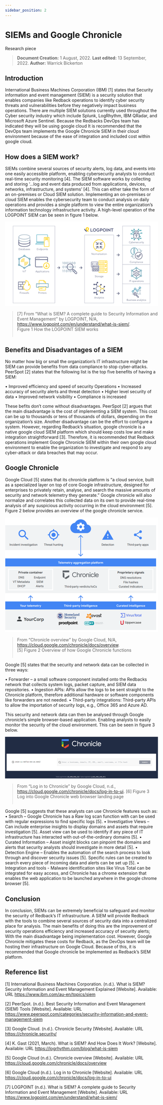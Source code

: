 ```yaml
---
sidebar_position: 2
---
```


# SIEMs and Google Chronicle 

Research piece

> **Document Creation:** 1 August, 2022. **Last edited:** 13 September, 2022. **Author:** Warrick Bickerton

## Introduction
International Business Machines Corporation (IBM) [1] states that Security information and event management (SIEM) is a security solution that enables companies like Redback operations to identify cyber security threats and vulnerabilities before they negatively impact business operations. There are multiple SIEM solutions currently used throughout the Cyber security industry which include Splunk, LogRhythm, IBM QRadar, and Microsoft Azure Sentinel. Because the Redbacks DevOps team has indicated they will be using google cloud It is recommended that the DevOps team implements the Google Chronicle SIEM in their cloud environment because of the ease of integration and included cost within google cloud. 

## How does a SIEM work? 

SIEMs combine several sources of security alerts, log data, and events into one easily accessible platform, enabling cybersecurity analysts to conduct real-time security monitoring [4]. The SIEM software works by collecting and storing ‘…log and event data produced from applications, devices, networks, infrastructure, and systems’ [4]. This can either take the form of an on-premises or Cloud SIEM solution. Implementing an on-premises or cloud SIEM enables the cybersecurity team to conduct analysis on daily operations and provides a single platform to view the entire organization’s information technology infrastructure activity. A high-level operation of the LOGPOINT SIEM can be seen in figure 1 below. 

![SIEM](img\siem.png)
> [7] From “What is SIEM? A complete guide to Security Information and Event Management” by LOGPOINT, N/A, https://www.logpoint.com/en/understand/what-is-siem/.  
> Figure 1 How the LOGPOINT SIEM works
<br></br>

## Benefits and Disadvantages of a SIEM 

No matter how big or small the organization’s IT infrastructure might be SIEM can provide benefits from data compliance to stop cyber-attacks. PeerSpot [2] states that the following list is the top five benefits of having a SIEM:

•	Improved efficiency and speed of security Operations
•	Increased accuracy of security alerts and threat detection 
•	Higher level security of data
•	Improved network visibility
•	Compliance is increased  

These befits don’t come without disadvantages. PeerSpot [2] argues that the main disadvantage is the cost of implementing a SIEM system. This cost can be up to thousands or tens of thousands of dollars, depending on the organization’s size. Another disadvantage can be the effort to configure a system. However, regarding Redback’s situation, google chronicle is a native google cloud SIEM platform which should keep costs low and make integration straightforward [3].  Therefore, it is recommended that Redback operations implement Google Chronicle SIEM within their own google cloud environment to enable the organization to investigate and respond to any cyber-attack or data breaches that may occur. 


## Google Chronicle
Google Cloud [5] states that its chronicle platform is “a cloud service, built as a specialized layer on top of core Google infrastructure, designed for enterprises to privately retain, analyse, and search the massive amounts of security and network telemetry they generate.”  Google chronicle will also normalize and correlates this collected data on its own to provide real-time analysis of any suspicious activity occurring in the cloud environment [5]. Figure 2 below provides an overview of the google chronicle service. 

![Google Chronical](img\google-chronical.png)
> From “Chronicle overview” by Google Cloud, N/A, https://cloud.google.com/chronicle/docs/overview.     
> [5] Figure 2 Overview of how Google Chronicle functions
<br></br>

Google [5] states that the security and network data can be collected in three ways:

•	Forwarder – a small software component installed onto the Redbacks network that collects system logs, packet capture, and SIEM data repositories.
•	Ingestion APIs: APIs allow the logs to be sent straight to the Chronicle platform, therefore additional hardware or software components like forwarders are not needed.
•	Third-party integrations: Third-party APIs to allow the importation of security logs, e.g., Office 365 and Azure AD.

This security and network data can then be analysed through Google chronicle’s simple browser-based application. Enabling analysts to easily monitor the security of the cloud environment. This can be seen in figure 3 below. 

![Google Chronical](img\chronical.png)
> From “Log in to Chronicle” by Google Cloud, n.d., https://cloud.google.com/chronicle/docs/log-in-to-ui. 
> [6] Figure 3 Log into Google Chronicle web browser landing page
<br></br>

Google [5] suggests that these analysts can use Chronicle features such as:
•	Search – Google Chronicle has a Raw log scan function with can be used with regular expressions to find specific logs [5]. 
•	Investigative Views – Can include enterprise insights to display domains and assets that require investigation [5]. Asset view can be used to identify if any piece of IT infrastructure has interacted with out-of-the-ordinary domains [5]. 
•	Curated Information – Asset insight blocks can pinpoint the domains and alerts that security analysts should investigate in more detail [5].
•	Detection Engine – Enables the automation of the search process to look through and discover security issues [5]. Specific rules can be created to search every piece of incoming data and alerts can be set up [5].
•	Integration and tools - Malware identification sites like Virus Total can be integrated for easy access, and Chronicle has a chrome extension that enables the web application to be launched anywhere in the google chrome browser [5]. 

## Conclusion

In conclusion, SIEMs can be extremely beneficial to safeguard and monitor the security of Redback’s IT infrastructure.  A SIEM will provide Redback with the tools to combine several sources of security data into a centralized place for analysis. The main benefits of doing this are the improvement of security operations efficiency and increased accuracy of security alerts; With the main disadvantage being implementation cost. However, Google Chronicle mitigates these costs for Redback, as the DevOps team will be hosting their infrastructure on Google Cloud. Because of this, it is recommended that Google chronicle be implemented as Redback’s SIEM platform.

## Reference list

[1] International Business Machines Corporation. (n.d.).  What is SIEM?  Security Information and Event Management Explained [Website]. Available: URL https://www.ibm.com/au-en/topics/siem 

[2] PeerSpot. (n.d.). Best Security Information and Event Management (SIEM) Tools [Website]. Available: URL https://www.peerspot.com/categories/security-information-and-event-management-siem 

[3] Google Cloud. (n.d.). Chronicle Security [Website]. Available: URL https://chronicle.security/ 

[4] K. Gast (2021, March). What is SIEM? And How Does It Work? [Website]. Available: URL https://logrhythm.com/blog/what-is-siem  

[5] Google Cloud (n.d.). Chronicle overview [Website]. Available: URL https://cloud.google.com/chronicle/docs/overview 

[6] Google Cloud (n.d.). Log in to Chronicle [Website]. Available: URL https://cloud.google.com/chronicle/docs/log-in-to-ui 

[7] LOGPOINT (n.d.). What is SIEM? A complete guide to Security Information and Event Management [Website]. Available: URL https://www.logpoint.com/en/understand/what-is-siem/ 

